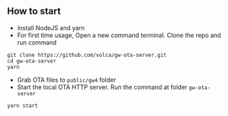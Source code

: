 ## How to start ##

* Install NodeJS and yarn
* For first time usage, Open a new command terminal. Clone the repo and run command
```
git clone https://github.com/volca/gw-ota-server.git
cd gw-ota-server
yarn
```
* Grab OTA files to `public/gw4` folder
* Start the local OTA HTTP server. Run the command at folder `gw-ota-server`
```
yarn start
```
